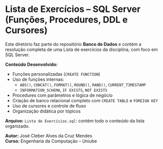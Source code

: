 # Lista de Exercícios – SQL Server (Funções, Procedures, DDL e Cursores)

Este diretório faz parte do repositório **Banco de Dados** e contém a resolução completa de uma Lista de exercícios da disciplina, com foco em SQL Server.

**Conteúdo Desenvolvido:**

- Funções personalizadas (`CREATE FUNCTION`)
- Uso de funções internas:
  - `ABS()`, `CONCAT()`, `FORMAT()`, `ROUND()`, `RAND()`, `CURRENT_TIMESTAMP`
  - `INFORMATION_SCHEMA`, `IF EXISTS`, `NOT EXISTS`
- Procedures com parâmetros e lógica de negócio
- Criação de banco relacional completo com `CREATE TABLE` e `FOREIGN KEY`
- Uso de cursores e controle de fluxo
- Organização didática por tópicos

**Arquivo:** `Lista de Exercícios.sql`: contém todo o conteúdo da lista organizado.

**Autor:** José Cleber Alves da Cruz Mendes  
**Curso:** Engenharia da Computação – Uniube
